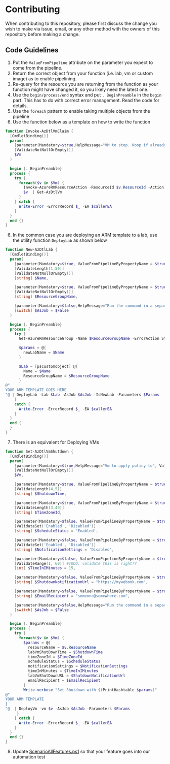 # Contributing

When contributing to this repository, please first discuss the change you wish to make via issue,
email, or any other method with the owners of this repository before making a change. 

## Code Guidelines
1. Put the `ValueFromPipeline` attribute on the parameter you expect to come from the pipeline.
1. Return the correct object from your function (i.e. lab, vm or custom image) as to enable pipelining.
2. Re-query for the resource you are returning from the function as your function might have changed it, so you likely need the latest one.
3. Use the `begin/process/end` syntax and put `. BeginPreamble` in the `begin` part. This has to do with correct error management. Read the code for details.
4. Use the `foreach` pattern to enable taking multiple objects from the pipeline
5. Use the function below as a template on how to write the function

```powershell
function Invoke-AzDtlVmClaim {
  [CmdletBinding()]
  param(
    [parameter(Mandatory=$true,HelpMessage="VM to stop. Noop if already stopped.", ValueFromPipeline=$true)]
    [ValidateNotNullOrEmpty()]
    $Vm
  )

  begin {. BeginPreamble}
  process {
    try {
      foreach($v in $Vm) {
        Invoke-AzureRmResourceAction -ResourceId $v.ResourceId -Action "claim" -Force | Out-Null
        $v  | Get-AzDtlVm
      }
    } catch {
      Write-Error -ErrorRecord $_ -EA $callerEA
    }
  }
  end {}
}
```
6. In the common case you are deploying an ARM template to a lab, use the utility function `DeployLab` as shown below

```powershell
function New-AzDtlLab {
  [CmdletBinding()]
  param(
    [parameter(Mandatory=$true, ValueFromPipelineByPropertyName = $true, HelpMessage="Name of the lab to create")]
    [ValidateLength(1,50)]
    [ValidateNotNullOrEmpty()]
    [string] $Name,

    [parameter(Mandatory=$true, ValueFromPipelineByPropertyName = $true, HelpMessage="Name of the resource group to create the lab into. It must be an existing one.")]
    [ValidateNotNullOrEmpty()]
    [string] $ResourceGroupName,

    [parameter(Mandatory=$false,HelpMessage="Run the command in a separate job")]
    [switch] $AsJob = $False
  )

  begin {. BeginPreamble}
  process {
    try {
      Get-AzureRmResourceGroup -Name $ResourceGroupName -ErrorAction Stop | Out-Null

      $params = @{
        newLabName = $Name
      }

      $Lab = [pscustomobject] @{
        Name = $Name
        ResourceGroupName = $ResourceGroupName
      }
@"
YOUR ARM TEMPLATE GOES HERE
"@ | DeployLab -Lab $Lab -AsJob $AsJob -IsNewLab -Parameters $Params
    }
    catch {
      Write-Error -ErrorRecord $_ -EA $callerEA
    }
  }
  end {
  }
}
```

7. There is an equivalent for Deploying VMs

```powershell
function Set-AzDtlVmShutdown {
  [CmdletBinding()]
  param(
    [parameter(Mandatory=$true,HelpMessage="Vm to apply policy to", ValueFromPipeline=$true)]
    [ValidateNotNullOrEmpty()]
    $Vm,

    [parameter(Mandatory=$true, ValueFromPipelineByPropertyName = $true, HelpMessage="The time (relative to timeZoneId) at which the Lab VMs will be automatically shutdown (E.g. 17:30, 20:00, 09:00).")]
    [ValidateLength(4,5)]
    [string] $ShutdownTime,

    [parameter(Mandatory=$true, ValueFromPipelineByPropertyName = $true, HelpMessage="The Windows time zone id associated with labVmShutDownTime (E.g. UTC, Pacific Standard Time, Central Europe Standard Time).")]
    [ValidateLength(3,40)]
    [string] $TimeZoneId,

    [parameter(Mandatory=$false, ValueFromPipelineByPropertyName = $true, HelpMessage="Which schedule to get")]
    [ValidateSet('Enabled', 'Disabled')]
    [string] $ScheduleStatus = 'Enabled',

    [parameter(Mandatory=$false, ValueFromPipelineByPropertyName = $true, HelpMessage="Which schedule to get")]
    [ValidateSet('Enabled', 'Disabled')]
    [string] $NotificationSettings = 'Disabled',

    [parameter(Mandatory=$false, ValueFromPipelineByPropertyName = $true, HelpMessage="Which schedule to get")]
    [ValidateRange(1, 60)] #TODO: validate this is right??
    [int] $TimeInIMinutes = 15,

    [parameter(Mandatory=$false, ValueFromPipelineByPropertyName = $true, HelpMessage="An help")]
    [string] $ShutdownNotificationUrl = "https://mywebook.com",

    [parameter(Mandatory=$false, ValueFromPipelineByPropertyName = $true, HelpMessage="An help")]
    [string] $EmailRecipient = "someone@somewhere.com",

    [parameter(Mandatory=$false,HelpMessage="Run the command in a separate job")]
    [switch] $AsJob = $False
  )

  begin {. BeginPreamble}
  process {
    try {
      foreach($v in $Vm) {
        $params = @{
          resourceName = $v.ResourceName
          labVmShutDownTime = $ShutdownTime
          timeZoneId = $TimeZoneId
          scheduleStatus = $ScheduleStatus
          notificationSettings = $NotificationSettings
          timeInMinutes = $TimeInIMinutes
          labVmShutDownURL = $ShutdownNotificationUrl
          emailRecipient = $EmailRecipient
        }
        Write-verbose "Set Shutdown with $(PrintHashtable $params)"
@"
YOUR ARM TEMPLATE
}
"@  | DeployVm -vm $v -AsJob $AsJob -Parameters $Params
     }
    } catch {
      Write-Error -ErrorRecord $_ -EA $callerEA
    }
  }
  end {}
}
```
8. Update [ScenarioAllFeatures.ps1](Scenarios/ScenarioAllFeatures.ps1) so that your feature goes into our automation test